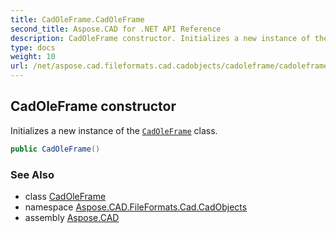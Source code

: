 ```yaml
---
title: CadOleFrame.CadOleFrame
second_title: Aspose.CAD for .NET API Reference
description: CadOleFrame constructor. Initializes a new instance of the CadOleFrame class
type: docs
weight: 10
url: /net/aspose.cad.fileformats.cad.cadobjects/cadoleframe/cadoleframe/
---
```

## CadOleFrame constructor

Initializes a new instance of the [`CadOleFrame`](../) class.

```csharp
public CadOleFrame()
```

### See Also

* class [CadOleFrame](../)
* namespace [Aspose.CAD.FileFormats.Cad.CadObjects](../../cadoleframe/)
* assembly [Aspose.CAD](../../../)


